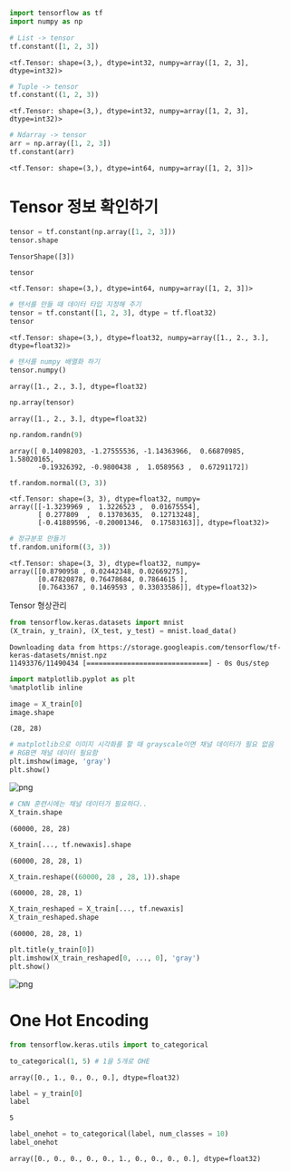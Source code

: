 ```python
import tensorflow as tf
import numpy as np
```


```python
# List -> tensor
tf.constant([1, 2, 3])
```




    <tf.Tensor: shape=(3,), dtype=int32, numpy=array([1, 2, 3], dtype=int32)>




```python
# Tuple -> tensor
tf.constant((1, 2, 3))
```




    <tf.Tensor: shape=(3,), dtype=int32, numpy=array([1, 2, 3], dtype=int32)>




```python
# Ndarray -> tensor
arr = np.array([1, 2, 3])
tf.constant(arr)
```




    <tf.Tensor: shape=(3,), dtype=int64, numpy=array([1, 2, 3])>



# Tensor 정보 확인하기


```python
tensor = tf.constant(np.array([1, 2, 3]))
tensor.shape
```




    TensorShape([3])




```python
tensor
```




    <tf.Tensor: shape=(3,), dtype=int64, numpy=array([1, 2, 3])>




```python
# 텐서를 만들 때 데이터 타입 지정해 주기
tensor = tf.constant([1, 2, 3], dtype = tf.float32)
tensor
```




    <tf.Tensor: shape=(3,), dtype=float32, numpy=array([1., 2., 3.], dtype=float32)>




```python
# 텐서를 numpy 배열화 하기
tensor.numpy()
```




    array([1., 2., 3.], dtype=float32)




```python
np.array(tensor)
```




    array([1., 2., 3.], dtype=float32)




```python
np.random.randn(9)
```




    array([ 0.14098203, -1.27555536, -1.14363966,  0.66870985,  1.58020165,
           -0.19326392, -0.9800438 ,  1.0589563 ,  0.67291172])




```python
tf.random.normal((3, 3))
```




    <tf.Tensor: shape=(3, 3), dtype=float32, numpy=
    array([[-1.3239969 ,  1.3226523 ,  0.01675554],
           [ 0.277809  ,  0.13703635,  0.12713248],
           [-0.41889596, -0.20001346,  0.17583163]], dtype=float32)>




```python
# 정규분포 만들기
tf.random.uniform((3, 3))
```




    <tf.Tensor: shape=(3, 3), dtype=float32, numpy=
    array([[0.8790958 , 0.02442348, 0.02669275],
           [0.47820878, 0.76478684, 0.7864615 ],
           [0.7643367 , 0.1469593 , 0.33033586]], dtype=float32)>



Tensor 형상관리


```python
from tensorflow.keras.datasets import mnist
(X_train, y_train), (X_test, y_test) = mnist.load_data()
```

    Downloading data from https://storage.googleapis.com/tensorflow/tf-keras-datasets/mnist.npz
    11493376/11490434 [==============================] - 0s 0us/step
    


```python
import matplotlib.pyplot as plt
%matplotlib inline
```


```python
image = X_train[0]
image.shape
```




    (28, 28)




```python
# matplotlib으로 이미지 시각화를 할 때 grayscale이면 채널 데이터가 필요 없음
# RGB면 채널 데이터 필요함
plt.imshow(image, 'gray')
plt.show()
```


    
![png](output_17_0.png)
    



```python
# CNN 훈련시에는 채널 데이터가 필요하다..
X_train.shape
```




    (60000, 28, 28)




```python
X_train[..., tf.newaxis].shape
```




    (60000, 28, 28, 1)




```python
X_train.reshape((60000, 28 , 28, 1)).shape
```




    (60000, 28, 28, 1)




```python
X_train_reshaped = X_train[..., tf.newaxis]
X_train_reshaped.shape
```




    (60000, 28, 28, 1)




```python
plt.title(y_train[0])
plt.imshow(X_train_reshaped[0, ..., 0], 'gray')
plt.show()
```


    
![png](output_22_0.png)
    


# One Hot Encoding


```python
from tensorflow.keras.utils import to_categorical
```


```python
to_categorical(1, 5) # 1을 5개로 OHE
```




    array([0., 1., 0., 0., 0.], dtype=float32)




```python
label = y_train[0]
label
```




    5




```python
label_onehot = to_categorical(label, num_classes = 10)
label_onehot
```




    array([0., 0., 0., 0., 0., 1., 0., 0., 0., 0.], dtype=float32)




```python

```
